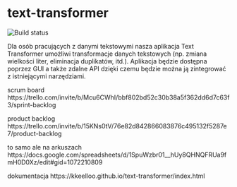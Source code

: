 # text-transformer
![Build status](https://travis-ci.com/KKeelloo/text-transformer.svg?branch=main)
<p>Dla osób pracujących z danymi tekstowymi nasza aplikacja Text Transformer umożliwi transformacje danych tekstowych (np. zmiana wielkości liter, eliminacja duplikatów, itd.). Aplikacja będzie dostępna poprzez GUI a także zdalne API dzięki czemu będzie można ją zintegrować z istniejącymi narzędziami.</p>
<p> scrum board https://trello.com/invite/b/Mcu6CWhI/bbf802bd52c30b38a5f362dd6d7c63f3/sprint-backlog </p>
<p> product backlog https://trello.com/invite/b/15KNs0tV/76e82d842866083876c495132f5287e7/product-backlog</p>
<p> to samo ale na arkuszach https://docs.google.com/spreadsheets/d/1SpuWzbr01__hUy8QHNQFRUa9fmH0D0Xz/edit#gid=1072210809 </p>
<p> dokumentacja https://kkeelloo.github.io/text-transformer/index.html </p>
